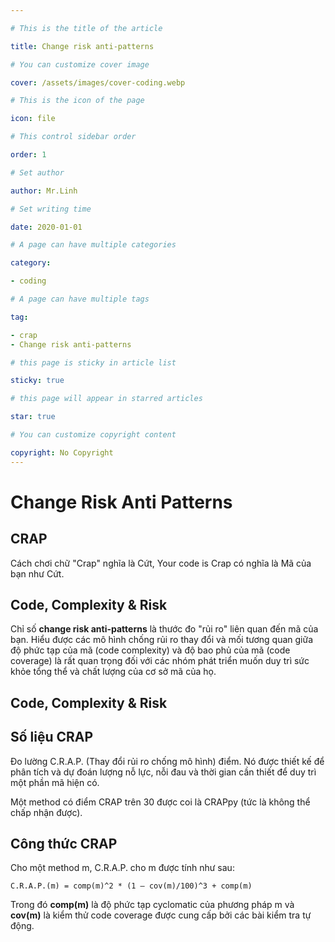 ```yaml
---

# This is the title of the article

title: Change risk anti-patterns

# You can customize cover image

cover: /assets/images/cover-coding.webp

# This is the icon of the page

icon: file

# This control sidebar order

order: 1

# Set author

author: Mr.Linh

# Set writing time

date: 2020-01-01

# A page can have multiple categories

category:

- coding

# A page can have multiple tags

tag:

- crap
- Change risk anti-patterns

# this page is sticky in article list

sticky: true

# this page will appear in starred articles

star: true

# You can customize copyright content

copyright: No Copyright
---
```


# Change Risk Anti Patterns



## CRAP

Cách chơi chữ "Crap" nghĩa là Cứt, Your code is Crap có nghĩa là Mã của bạn như Cứt.

## Code, Complexity & Risk
Chỉ số **change risk anti-patterns** là thước đo "rủi ro" liên quan đến mã của bạn. Hiểu được các mô hình chống rủi ro
thay đổi và mối tương quan giữa độ phức tạp của mã (code complexity) và độ bao phủ của mã (code coverage) là rất quan
trọng đối với các nhóm phát triển muốn duy trì sức khỏe tổng thể và chất lượng của cơ sở mã của họ.

## Code, Complexity & Risk

## Số liệu CRAP

Đo lường C.R.A.P. (Thay đổi rủi ro chống mô hình) điểm. Nó được thiết kế để phân tích và dự đoán lượng nỗ lực, nỗi đau
và thời gian cần thiết để duy trì một phần mã hiện có.

Một method có điểm CRAP trên 30 được coi là CRAPpy (tức là không thể chấp nhận được).

## Công thức CRAP

Cho một method m, C.R.A.P. cho m được tính như sau:

```
C.R.A.P.(m) = comp(m)^2 * (1 – cov(m)/100)^3 + comp(m)
```

Trong đó **comp(m)** là độ phức tạp cyclomatic của phương pháp m và **cov(m)** là kiểm thử code coverage được cung cấp
bởi
các bài kiểm tra tự động.